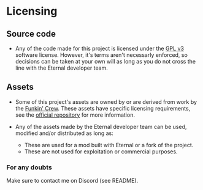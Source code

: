 # Licensing

## Source code

- Any of the code made for this project is licensed under the [GPL v3](https://www.gnu.org/licenses/gpl-3.0.html#license-text) software license. However, it's terms aren't necessarly enforced, so decisions can be taken at your own will as long as you do not cross the line with the Eternal developer team.

## Assets

- Some of this project's assets are owned by or are derived from work by the [Funkin' Crew](https://github.com/FunkinCrew). These assets have specific licensing requirements, see the [official repository](https://github.com/FunkinCrew/funkin.assets/) for more information.

- Any of the assets made by the Eternal developer team can be used, modified and/or distributed as long as:
    - These are used for a mod built with Eternal or a fork of the project.
    - These are not used for exploitation or commercial purposes.

### For any doubts
Make sure to contact me on Discord (see README).